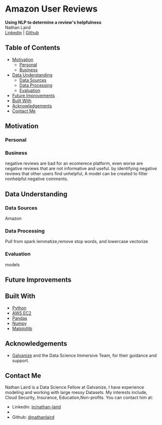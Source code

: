 
# Amazon User Reviews
**Using NLP to determine a review's helpfulness**
<br>Nathan Laird
<br>
[Linkedin](http://www.linkedin.com/in/nathn-laird) | [Github](https://github.com/nathanlaird)

## Table of Contents

* [Motivation](#motivation)
  * [Personal](#personal)
  * [Business](#business)
* [Data Understanding](#data-understanding)
  * [Data Sources](#data-sources)
  * [Data Processing](#data-processing)
  * [Evaluation](#evaluation)
* [Future Improvements](#future-improvements)
* [Built With](#built-with)
* [Acknowledgements](#acknowledgements)
* [Contact Me](#contact-me)


## Motivation

### Personal



### Business

negative reviews are bad for an ecomerece platform, even worse are negative reviews that are not informative and useful. by identifying negative reviews that other users find unhelpful, A model can be created to filter nonhelpful negative comments.

## Data Understanding

### Data Sources

Amazon

### Data Processing

Pull from spark
lemmatize,remove stop words, and lowercase
vectorize 

### Evaluation

models


## Future Improvements


## Built With

* [Python](https://www.python.org/)
* [AWS EC2](https://aws.amazon.com/ec2/)
* [Pandas](https://pandas.pydata.org/)
* [Numpy](http://www.numpy.org/)
* [Matplotlib](https://www.matplotlib.org/)


## Acknowledgements

* [Galvanize](https://www.galvanize.com/) and the Data Science Immersive Team, for their guidance and support.



## Contact Me

Nathan Laird is a Data Science Fellow at Galvanize, I have experience modeling and working with large messy Datasets. My interests include, Cloud Security, Insurance, Education,Non-profits. You can contact him at:

* Linkedin: [in/nathan-laird](http://www.linkedin.com/in/nathan-laird)
* 
* Github: [@nathanlaird](https://github.com/nathanlaird)


